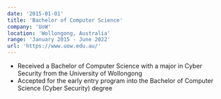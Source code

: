 ```yaml
---
date: '2015-01-01'
title: 'Bachelor of Computer Science'
company: 'UoW'
location: 'Wollongong, Australia'
range: 'January 2015 - June 2022'
url: 'https://www.uow.edu.au/'
---
```


- Received a Bachelor of Computer Science with a major in Cyber Security from the University of Wollongong
- Accepted for the early entry program into the Bachelor of Computer Science (Cyber Security) degree
